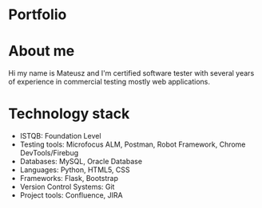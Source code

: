 # Portfolio
# About me
Hi my name is Mateusz and I'm certified software tester with several years of experience in commercial testing mostly web applications. 
# Technology stack
* ISTQB: Foundation Level
* Testing tools: Microfocus ALM, Postman, Robot Framework, Chrome DevTools/Firebug
* Databases: MySQL, Oracle Database
* Languages: Python, HTML5, CSS
* Frameworks: Flask, Bootstrap
* Version Control Systems: Git
* Project tools: Confluence, JIRA
